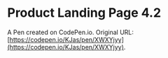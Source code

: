 # Product Landing Page 4.2

A Pen created on CodePen.io. Original URL: [https://codepen.io/KJas/pen/XWXYjyy](https://codepen.io/KJas/pen/XWXYjyy).


